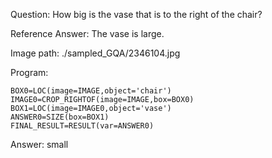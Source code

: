 Question: How big is the vase that is to the right of the chair?

Reference Answer: The vase is large.

Image path: ./sampled_GQA/2346104.jpg

Program:

```
BOX0=LOC(image=IMAGE,object='chair')
IMAGE0=CROP_RIGHTOF(image=IMAGE,box=BOX0)
BOX1=LOC(image=IMAGE0,object='vase')
ANSWER0=SIZE(box=BOX1)
FINAL_RESULT=RESULT(var=ANSWER0)
```
Answer: small

